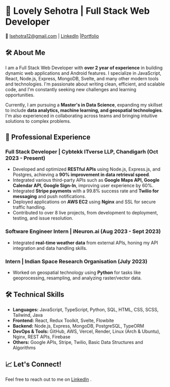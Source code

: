 # 👋 Lovely Sehotra | Full Stack Web Developer

📧 lsehotra12@gmail.com  | [LinkedIn](https://www.linkedin.com/in/lovely-sehotra-88a39a233/) |[Portfolio](https://lovelysehotra.vercel.app/)

## 🛠️ About Me
I am a Full Stack Web Developer with **over 2 year of experience** in building dynamic web applications and Android features. I specialize in JavaScript, React, Node.js, Express, MongoDB, Svelte, and many other modern tools and technologies. I'm passionate about writing clean, efficient, and scalable code, and I'm constantly seeking new challenges and learning opportunities.

Currently, I am pursuing a **Master's in Data Science**, expanding my skillset to include **data analytics, machine learning, and geospatial technologies**. I'm also experienced in collaborating across teams and bringing intuitive solutions to complex problems.

## 💼 Professional Experience

### Full Stack Developer | Cybtekk ITverse LLP, Chandigarh (Oct 2023 - Present)
- Developed and optimized **RESTful APIs** using Node.js, Express.js, and Postgres, achieving a **90% improvement in data retrieval speed**.
- Integrated various third-party APIs such as **Google Maps API, Google Calendar API, Google Sign-In**, improving user experience by 60%.
- Integrated **Stripe payments** with a 99.8% success rate and **Twilio for messaging** and push notifications.
- Deployed applications on **AWS EC2** using **Nginx** and SSL for secure traffic handling.
- Contributed to over 8 live projects, from development to deployment, testing, and issue resolution.

### Software Engineer Intern | iNeuron.ai (Aug 2023 - Sept 2023)
- Integrated **real-time weather data** from external APIs, honing my API integration and data handling skills.

### Intern | Indian Space Research Organisation (July 2023)
- Worked on geospatial technology using **Python** for tasks like geoprocessing, resampling, and analyzing raster/vector data.


## 🛠️ Technical Skills
- **Languages:** JavaScript, TypeScript, Python, SQL, HTML, CSS, SCSS, Tailwind, Java
- **Frontend:** React, Redux Toolkit, Svelte, Flowbite
- **Backend:** Node.js, Express, MongoDB, PostgreSQL, TypeORM
- **DevOps & Tools:** GitHub, AWS, Vercel, Render, Linux (Arch & Ubuntu), Nginx, REST APIs, Firebase
- **Others:** Google APIs, Stripe, Twilio, Basic Data Structures and Algorithms

## 📈 Let's Connect!
Feel free to reach out to me on [LinkedIn](https://www.linkedin.com/in/lovely-sehotra-88a39a233/) .
